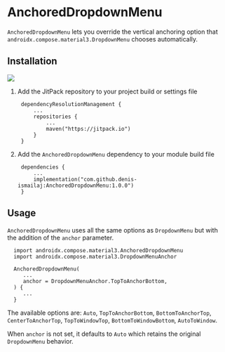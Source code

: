 # AnchoredDropdownMenu

`AnchoredDropdownMenu` lets you override the vertical anchoring option that
`androidx.compose.material3.DropdownMenu` chooses automatically.

## Installation

[![](https://jitpack.io/v/denis-ismailaj/AnchoredDropdownMenu.svg)](https://jitpack.io/#denis-ismailaj/AnchoredDropdownMenu)

1. Add the JitPack repository to your project build or settings file

        dependencyResolutionManagement {
            ...
            repositories {
                ...
                maven("https://jitpack.io")
            }
        }

2. Add the `AnchoredDropdownMenu` dependency to your module build file

        dependencies {
            ...
            implementation("com.github.denis-ismailaj:AnchoredDropdownMenu:1.0.0")
        }

## Usage

`AnchoredDropdownMenu` uses all the same options as `DropdownMenu` but with the addition of the 
`anchor` parameter.

      import androidx.compose.material3.AnchoredDropdownMenu
      import androidx.compose.material3.DropdownMenuAnchor

      AnchoredDropdownMenu(
         ...
         anchor = DropdownMenuAnchor.TopToAnchorBottom,
      ) { 
         ... 
      }

The available options are: `Auto`, `TopToAnchorBottom`, `BottomToAnchorTop`, `CenterToAnchorTop`,
`TopToWindowTop`, `BottomToWindowBottom`, `AutoToWindow`.

When `anchor` is not set, it defaults to `Auto` which retains the original `DropdownMenu` behavior.
